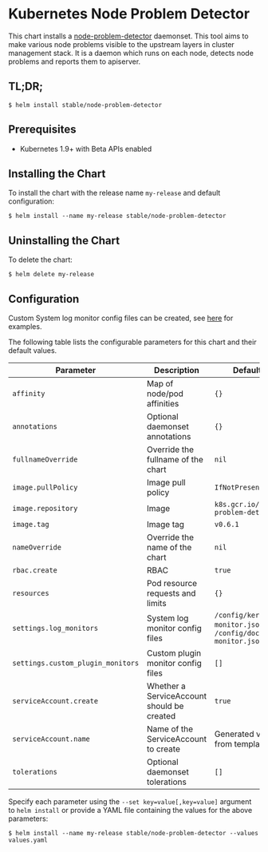 # Kubernetes Node Problem Detector

This chart installs a [node-problem-detector](https://github.com/kubernetes/node-problem-detector) daemonset. This tool aims to make various node problems visible to the upstream layers in cluster management stack. It is a daemon which runs on each node, detects node problems and reports them to apiserver.

## TL;DR;

```console
$ helm install stable/node-problem-detector
```

## Prerequisites

- Kubernetes 1.9+ with Beta APIs enabled

## Installing the Chart

To install the chart with the release name `my-release` and default configuration:

```console
$ helm install --name my-release stable/node-problem-detector
```

## Uninstalling the Chart

To delete the chart:

```console
$ helm delete my-release
```

## Configuration

Custom System log monitor config files can be created, see [here](https://github.com/kubernetes/node-problem-detector/tree/master/config) for examples.

The following table lists the configurable parameters for this chart and their default values.

| Parameter                         | Description                                | Default                                                      |
| ----------------------------------|--------------------------------------------|--------------------------------------------------------------|
| `affinity`                        | Map of node/pod affinities                 | `{}`                                                         |
| `annotations`                     | Optional daemonset annotations             | `{}`                                                         |
| `fullnameOverride`                | Override the fullname of the chart         | `nil`                                                        |
| `image.pullPolicy`                | Image pull policy                          | `IfNotPresent`                                               |
| `image.repository`                | Image                                      | `k8s.gcr.io/node-problem-detector`                           |
| `image.tag`                       | Image tag                                  | `v0.6.1`                                                     |
| `nameOverride`                    | Override the name of the chart             | `nil`                                                        |
| `rbac.create`                     | RBAC                                       | `true`                                                       |
| `resources`                       | Pod resource requests and limits           | `{}`                                                         |
| `settings.log_monitors`           | System log monitor config files            | `/config/kernel-monitor.json`, `/config/docker-monitor.json` |
| `settings.custom_plugin_monitors` | Custom plugin monitor config files         | `[]`                                                         |
| `serviceAccount.create`           | Whether a ServiceAccount should be created | `true`                                                       |
| `serviceAccount.name`             | Name of the ServiceAccount to create       | Generated value from template                                |
| `tolerations`                     | Optional daemonset tolerations             | `[]`                                                         |

Specify each parameter using the `--set key=value[,key=value]` argument to `helm install` or provide a YAML file containing the values for the above parameters:

```console
$ helm install --name my-release stable/node-problem-detector --values values.yaml
```
